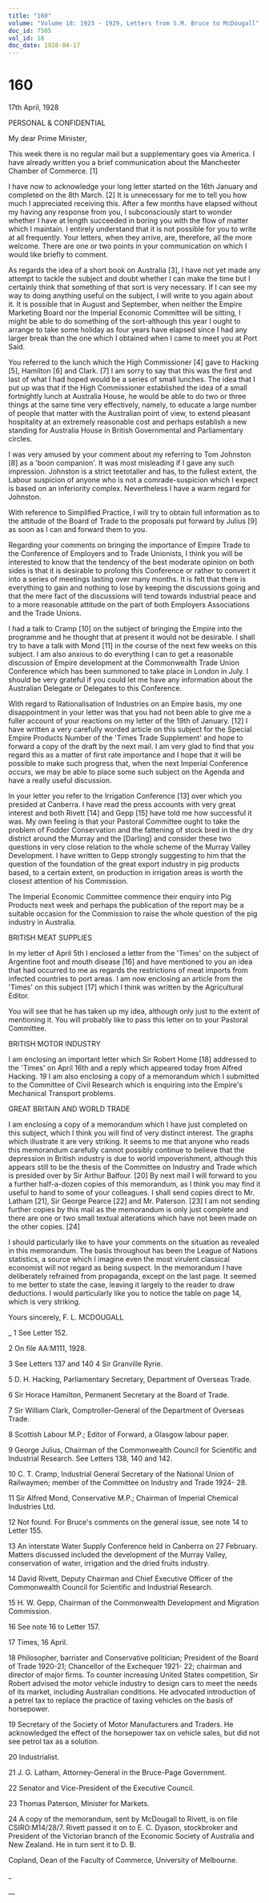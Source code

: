 ```yaml
---
title: "160"
volume: "Volume 18: 1923 - 1929, Letters from S.M. Bruce to McDougall"
doc_id: 7505
vol_id: 18
doc_date: 1928-04-17
---
```


# 160

17th April, 1928

PERSONAL &amp; CONFIDENTIAL

My dear Prime Minister,

This week there is no regular mail but a supplementary goes via America. I have already written you a brief communication about the Manchester Chamber of Commerce. [1]

I have now to acknowledge your long letter started on the 16th January and completed on the 8th March. [2] It is unnecessary for me to tell you how much I appreciated receiving this. After a few months have elapsed without my having any response from you, I subconsciously start to wonder whether I have at length succeeded in boring you with the flow of matter which I maintain. I entirely understand that it is not possible for you to write at all frequently. Your letters, when they arrive, are, therefore, all the more welcome. There are one or two points in your communication on which I would like briefly to comment.

As regards the idea of a short book on Australia [3], I have not yet made any attempt to tackle the subject and doubt whether I can make the time but I certainly think that something of that sort is very necessary. If I can see my way to doing anything useful on the subject, I will write to you again about it. It is possible that in August and September, when neither the Empire Marketing Board nor the Imperial Economic Committee will be sitting, I might be able to do something of the sort-although this year I ought to arrange to take some holiday as four years have elapsed since I had any larger break than the one which I obtained when I came to meet you at Port Said.

You referred to the lunch which the High Commissioner [4] gave to Hacking [5], Hamilton [6] and Clark. [7] I am sorry to say that this was the first and last of what I had hoped would be a series of small lunches. The idea that I put up was that if the High Commissioner established the idea of a small fortnightly lunch at Australia House, he would be able to do two or three things at the same time very effectively, namely, to educate a large number of people that matter with the Australian point of view, to extend pleasant hospitality at an extremely reasonable cost and perhaps establish a new standing for Australia House in British Governmental and Parliamentary circles.

I was very amused by your comment about my referring to Tom Johnston [8] as a 'boon companion'. It was most misleading if I gave any such impression. Johnston is a strict teetotaller and has, to the fullest extent, the Labour suspicion of anyone who is not a comrade-suspicion which I expect is based on an inferiority complex. Nevertheless I have a warm regard for Johnston.

With reference to Simplified Practice, I will try to obtain full information as to the attitude of the Board of Trade to the proposals put forward by Julius [9] as soon as I can and forward them to you.

Regarding your comments on bringing the importance of Empire Trade to the Conference of Employers and to Trade Unionists, I think you will be interested to know that the tendency of the best moderate opinion on both sides is that it is desirable to prolong this Conference or rather to convert it into a series of meetings lasting over many months. It is felt that there is everything to gain and nothing to lose by keeping the discussions going and that the mere fact of the discussions will tend towards industrial peace and to a more reasonable attitude on the part of both Employers Associations and the Trade Unions.

I had a talk to Cramp [10] on the subject of bringing the Empire into the programme and he thought that at present it would not be desirable. I shall try to have a talk with Mond [11] in the course of the next few weeks on this subject. I am also anxious to do everything I can to get a reasonable discussion of Empire development at the Commonwealth Trade Union Conference which has been summoned to take place in London in July. I should be very grateful if you could let me have any information about the Australian Delegate or Delegates to this Conference.

With regard to Rationalisation of Industries on an Empire basis, my one disappointment in your letter was that you had not been able to give me a fuller account of your reactions on my letter of the 19th of January. [12] I have written a very carefully worded article on this subject for the Special Empire Products Number of the 'Times Trade Supplement' and hope to forward a copy of the draft by the next mail. I am very glad to find that you regard this as a matter of first rate importance and I hope that it will be possible to make such progress that, when the next Imperial Conference occurs, we may be able to place some such subject on the Agenda and have a really useful discussion.

In your letter you refer to the Irrigation Conference [13] over which you presided at Canberra. I have read the press accounts with very great interest and both Rivett [14] and Gepp [15] have told me how successful it was. My own feeling is that your Pastoral Committee ought to take the problem of Fodder Conservation and the fattening of stock bred in the dry district around the Murray and the [Darling] and consider these two questions in very close relation to the whole scheme of the Murray Valley Development. I have written to Gepp strongly suggesting to him that the question of the foundation of the great export industry in pig products based, to a certain extent, on production in irrigation areas is worth the closest attention of his Commission.

The Imperial Economic Committee commence their enquiry into Pig Products next week and perhaps the publication of the report may be a suitable occasion for the Commission to raise the whole question of the pig industry in Australia.

BRITISH MEAT SUPPLIES

In my letter of April 5th I enclosed a letter from the 'Times' on the subject of Argentine foot and mouth disease [16] and have mentioned to you an idea that had occurred to me as regards the restrictions of meat imports from infected countries to port areas. I am now enclosing an article from the 'Times' on this subject [17] which I think was written by the Agricultural Editor.

You will see that he has taken up my idea, although only just to the extent of mentioning it. You will probably like to pass this letter on to your Pastoral Committee.

BRITISH MOTOR INDUSTRY

I am enclosing an important letter which Sir Robert Home [18] addressed to the 'Times' on April 16th and a reply which appeared today from Alfred Hacking. 19 I am also enclosing a copy of a memorandum which I submitted to the Committee of Civil Research which is enquiring into the Empire's Mechanical Transport problems.

GREAT BRITAIN AND WORLD TRADE

I am enclosing a copy of a memorandum which I have just completed on this subject, which I think you will find of very distinct interest. The graphs which illustrate it are very striking. It seems to me that anyone who reads this memorandum carefully cannot possibly continue to believe that the depression in British industry is due to world impoverishment, although this appears still to be the thesis of the Committee on Industry and Trade which is presided over by Sir Arthur Balfour. [20] By next mail I will forward to you a further half-a-dozen copies of this memorandum, as I think you may find it useful to hand to some of your colleagues. I shall send copies direct to Mr. Latham [21], Sir George Pearce [22] and Mr. Paterson. [23] I am not sending further copies by this mail as the memorandum is only just complete and there are one or two small textual alterations which have not been made on the other copies. [24]

I should particularly like to have your comments on the situation as revealed in this memorandum. The basis throughout has been the League of Nations statistics, a source which I imagine even the most virulent classical economist will not regard as being suspect. In the memorandum I have deliberately refrained from propaganda, except on the last page. It seemed to me better to state the case, leaving it largely to the reader to draw deductions. I would particularly like you to notice the table on page 14, which is very striking.

Yours sincerely, F. L. MCDOUGALL 

_ 1 See Letter 152.

2 On file AA:M111, 1928.

3 See Letters 137 and 140 4 Sir Granville Ryrie.

5 D. H. Hacking, Parliamentary Secretary, Department of Overseas Trade.

6 Sir Horace Hamilton, Permanent Secretary at the Board of Trade.

7 Sir William Clark, Comptroller-General of the Department of Overseas Trade.

8 Scottish Labour M.P.; Editor of Forward, a Glasgow labour paper.

9 George Julius, Chairman of the Commonwealth Council for Scientific and Industrial Research. See Letters 138, 140 and 142.

10 C. T. Cramp, Industrial General Secretary of the National Union of Railwaymen; member of the Committee on Industry and Trade 1924- 28.

11 Sir Alfred Mond, Conservative M.P.; Chairman of Imperial Chemical Industries Ltd.

12 Not found. For Bruce's comments on the general issue, see note 14 to Letter 155.

13 An interstate Water Supply Conference held in Canberra on 27 February. Matters discussed included the development of the Murray Valley, conservation of water, irrigation and the dried fruits industry.

14 David Rivett, Deputy Chairman and Chief Executive Officer of the Commonwealth Council for Scientific and Industrial Research.

15 H. W. Gepp, Chairman of the Commonwealth Development and Migration Commission.

16 See note 16 to Letter 157.

17 Times, 16 April.

18 Philosopher, barrister and Conservative politician; President of the Board of Trade 1920-21; Chancellor of the Exchequer 1921- 22; chairman and director of major firms. To counter increasing United States competition, Sir Robert advised the motor vehicle industry to design cars to meet the needs of its market, including Australian conditions. He advocated introduction of a petrel tax to replace the practice of taxing vehicles on the basis of horsepower.

19 Secretary of the Society of Motor Manufacturers and Traders. He acknowledged the effect of the horsepower tax on vehicle sales, but did not see petrol tax as a solution.

20 Industrialist.

21 J. G. Latham, Attorney-General in the Bruce-Page Government.

22 Senator and Vice-President of the Executive Council.

23 Thomas Paterson, Minister for Markets.

24 A copy of the memorandum, sent by McDougall to Rivett, is on file CSIRO:M14/28/7. Rivett passed it on to E. C. Dyason, stockbroker and President of the Victorian branch of the Economic Society of Australia and New Zealand. He in turn sent it to D. B.

Copland, Dean of the Faculty of Commerce, University of Melbourne.

_

__
